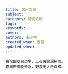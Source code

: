 ```yaml
---
title: 滁州西涧
subject: 
category: 诗词歌赋
tags: 
keywords: 
cover: 
authors: 韦应物
created_when: 唐朝
updated_when: 
---
```


```
独怜幽草涧边生，上有黄鹂深树鸣。
春潮带雨晚来急，野渡无人舟自横。
```
